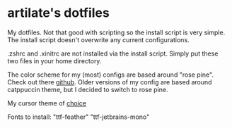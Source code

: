 # artilate's dotfiles
My dotfiles.
Not that good with scripting so the install script is very simple. The install script doesn't overwrite any current configurations.

.zshrc and .xinitrc are not installed via the install script. Simply put these two files in your home directory.

The color scheme for my (most) configs are based around "rose pine". Check out there [github](https://github.com/rose-pine/rose-pine-theme). Older versions of my config are based around catppuccin theme, but I decided to switch to rose pine.

My cursor theme of [choice](https://github.com/phisch/phinger-cursors)

Fonts to install:
"ttf-feather"
"ttf-jetbrains-mono"
